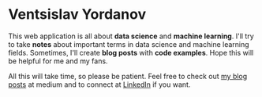 # Ventsislav Yordanov

This web application is all about **data science** and **machine learning**. I'll try to take **notes** about important terms in data science and machine learning fields. Sometimes, I'll create **blog posts** with **code examples**. Hope this will be helpful for me and my fans.

All this will take time, so please be patient. Feel free to check out <a href = "https://medium.com/@ventsislav94" target = "_blank">my blog posts</a> at medium and to connect at <a href = "https://www.linkedin.com/in/ventsislav-yordanov/" target = "_blank">LinkedIn</a> if you want.
